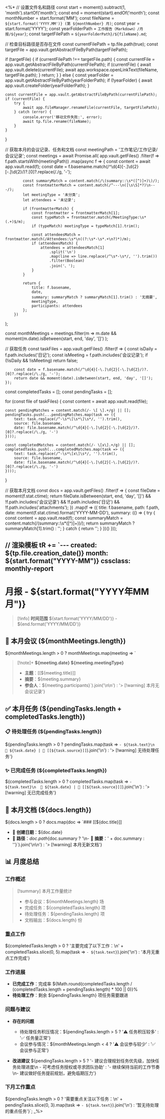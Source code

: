 <%*
// 设置文件名和路径
const start = moment().subtract(1, 'month').startOf('month');
const end = moment(start).endOf('month');
const monthNumber = start.format('MM');
const fileName = `${start.format('YYYY.MM')} (第 ${monthNumber} 月)`;
const year = start.format('YYYY');
const yearFolderPath = `工作报告（Markdown）/月报/${year}`;
const targetFilePath = `${yearFolderPath}/${fileName}.md`;

// 检查目标路径是否存在文件
const currentFilePath = tp.file.path(true);
const targetFile = app.vault.getAbstractFileByPath(targetFilePath);

if (targetFile) {
    if (currentFilePath !== targetFile.path) {
        const currentFile = app.vault.getAbstractFileByPath(currentFilePath);
        if (currentFile) {
            await app.vault.delete(currentFile);
            await app.workspace.openLinkText(fileName, targetFile.path);
        }
        return;
    }
} else {
    const yearFolder = app.vault.getAbstractFileByPath(yearFolderPath);
    if (!yearFolder) {
        await app.vault.createFolder(yearFolderPath);
    }

    const currentFile = app.vault.getAbstractFileByPath(currentFilePath);
    if (currentFile) {
        try {
            await app.fileManager.renameFile(currentFile, targetFilePath);
        } catch (error) {
            console.error('移动文件失败:', error);
            await tp.file.rename(fileName);
        }
    }
}

// 获取本月的会议记录、任务和文档
const meetingPath = '工作笔记/工作记录/会议记录';
const meetings = await Promise.all(
    app.vault.getFiles()
        .filter(f => f.path.startsWith(meetingPath))
        .map(async f => {
            const content = await app.vault.read(f);
            const date = f.basename.match(/^\d{4}[-\.]\d{2}[-\.]\d{2}/)?.[0]?.replace(/\./g, '-');
            
            const summaryMatch = content.match(/\(summary::\s*([^)]+)\)/);
            const frontmatterMatch = content.match(/^---\n([\s\S]*?)\n---/);
            let meetingType = '未分类';
            let attendees = '未记录';
            
            if (frontmatterMatch) {
                const frontmatter = frontmatterMatch[1];
                const typeMatch = frontmatter.match(/MeetingType:\s*(.+)$/m);
                if (typeMatch) meetingType = typeMatch[1].trim();
                
                const attendeesMatch = frontmatter.match(/Attendees:\s*\n((?:\s*-\s*.+\n?)*)/m);
                if (attendeesMatch) {
                    attendees = attendeesMatch[1]
                        .split('\n')
                        .map(line => line.replace(/^\s*-\s*/, '').trim())
                        .filter(Boolean)
                        .join('、');
                }
            }
            
            return {
                title: f.basename,
                date,
                summary: summaryMatch ? summaryMatch[1].trim() : '无摘要',
                meetingType,
                participants: attendees
            };
        })
);

const monthMeetings = meetings.filter(m => 
    m.date && moment(m.date).isBetween(start, end, 'day', '[]')
);

// 获取任务
const taskFiles = app.vault.getFiles()
    .filter(f => {
        const isDaily = f.path.includes('日记');
        const isMeeting = f.path.includes('会议记录');
        if (!isDaily && !isMeeting) return false;
        
        const date = f.basename.match(/^\d{4}[-\.]\d{2}[-\.]\d{2}/)?.[0]?.replace(/\./g, '-');
        return date && moment(date).isBetween(start, end, 'day', '[]');
    });

const completedTasks = [];
const pendingTasks = [];

for (const file of taskFiles) {
    const content = await app.vault.read(file);
    
    const pendingMatches = content.match(/- \[ \].+/g) || [];
    pendingTasks.push(...pendingMatches.map(task => ({
        text: task.replace(/^-\s*\[\s*\]\s*/, '').trim(),
        source: file.basename,
        date: file.basename.match(/^\d{4}[-\.]\d{2}[-\.]\d{2}/)?.[0]?.replace(/\./g, '-')
    })));
    
    const completedMatches = content.match(/- \[x\].+/g) || [];
    completedTasks.push(...completedMatches.map(task => ({
        text: task.replace(/^-\s*\[x\]\s*/, '').trim(),
        source: file.basename,
        date: file.basename.match(/^\d{4}[-\.]\d{2}[-\.]\d{2}/)?.[0]?.replace(/\./g, '-')
    })));
}

// 获取本月文档
const docs = app.vault.getFiles()
    .filter(f => {
        const fileDate = moment(f.stat.ctime);
        return fileDate.isBetween(start, end, 'day', '[]') &&
               !f.path.includes('会议记录') && 
               !f.path.includes('日记') && 
               !f.path.includes('attachments');
    })
    .map(f => ({
        title: f.basename,
        path: f.path,
        date: moment(f.stat.ctime).format('YYYY-MM-DD'),
        summary: (() => {
            try {
                const content = app.vault.read(f);
                const summaryMatch = content.match(/\(summary::\s*([^)]+)\)/);
                return summaryMatch ? summaryMatch[1].trim() : '';
            } catch {
                return '';
            }
        })()
    }));

// 渲染模板
tR += `---
created: ${tp.file.creation_date()}
month: ${start.format("YYYY-MM")}
cssclass: monthly-report
---

# 月报 - ${start.format("YYYY年MM月")}

> [!info] **时间范围**
> ${start.format('YYYY/MM/DD')} - ${end.format('YYYY/MM/DD')}

## 📅 本月会议 (${monthMeetings.length})

${monthMeetings.length > 0 
    ? monthMeetings.map(meeting => `
> [!note]+ **${meeting.date} ${meeting.meetingType}**
> - **主题**：[[${meeting.title}]]
> - **摘要**：${meeting.summary}
> - **参会人**：${meeting.participants}`).join('\n\n')
    : '> [!warning] 本月无会议记录'}

## ✅ 本月任务 (${pendingTasks.length + completedTasks.length})

### 📋 待处理任务 (${pendingTasks.length})
${pendingTasks.length > 0
    ? pendingTasks.map(task => `- ${task.text}\n  📅 ${task.date} | 📎 [[${task.source}]]`).join('\n')
    : '> [!warning] 无待处理任务'}

### ✨ 已完成任务 (${completedTasks.length})
${completedTasks.length > 0
    ? completedTasks.map(task => `- ${task.text}\n  📅 ${task.date} | 📎 [[${task.source}]]`).join('\n')
    : '> [!warning] 无已完成任务'}

## 📝 本月文档 (${docs.length})

${docs.length > 0
    ? docs.map(doc => `### [[${doc.title}]]
- 📅 **创建日期**：${doc.date}
- 📂 **路径**：${doc.path}${doc.summary ? '\n- 📌 **摘要**：' + doc.summary : ''}`).join('\n\n')
    : '> [!warning] 本月无新文档'}

## 📊 月度总结

### 工作概述
> [!summary] 本月工作量统计
> - 参与会议：${monthMeetings.length} 场
> - 完成任务：${completedTasks.length} 项
> - 待处理任务：${pendingTasks.length} 项
> - 文档输出：${docs.length} 份

### 重点工作
${completedTasks.length > 0 
    ? '主要完成了以下工作：\n' + completedTasks.slice(0, 5).map(task => 
        `- ${task.text}`).join('\n')
    : '本月无重点工作完成'}

### 工作进展
- **已完成工作**：完成率 ${Math.round(completedTasks.length / (completedTasks.length + pendingTasks.length) * 100 || 0)}%
- **待处理工作**：剩余 ${pendingTasks.length} 项任务需要跟进

### 问题与建议
- **存在的问题**
  - 待处理任务积压情况：${pendingTasks.length > 5 ? '⚠️ 任务积压较多' : '✅ 任务量正常'}
  - 会议参与情况：${monthMeetings.length < 4 ? '⚠️ 会议参与较少' : '✅ 会议参与正常'}

- **改进建议**
  ${pendingTasks.length > 5 
    ? '- 建议合理规划任务优先级，加快任务处理进度\n  - 可考虑任务授权或寻求团队协助'
    : '- 继续保持当前的工作节奏\n- 建议做好任务提前规划，避免临期压力'}

### 下月工作重点
${pendingTasks.length > 0 
    ? '需要重点关注以下任务：\n' + pendingTasks.slice(0, 3).map(task => 
        `- ${task.text}`).join('\n')
    : '暂无待处理的重点任务'}`;
_%>